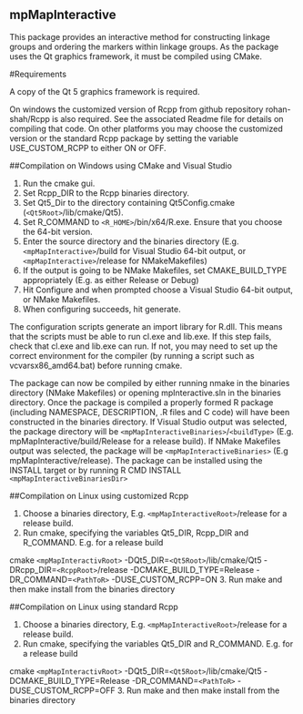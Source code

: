 ## mpMapInteractive

This package provides an interactive method for constructing linkage groups and ordering the markers within linkage groups. As the package uses the Qt graphics framework, it must be compiled using CMake.

#Requirements

A copy of the Qt 5 graphics framework is required. 
 
On windows the customized version of Rcpp from github repository rohan-shah/Rcpp is also required. See the associated Readme file for details on compiling that code. On other platforms you may choose the customized version or the standard Rcpp package by setting the variable USE_CUSTOM_RCPP to either ON or OFF. 

##Compilation on Windows using CMake and Visual Studio

1. Run the cmake gui. 
2. Set Rcpp_DIR to the Rcpp binaries directory. 
3. Set Qt5_Dir to the directory containing Qt5Config.cmake (`<Qt5Root>`/lib/cmake/Qt5). 
4. Set R_COMMAND to `<R_HOME>`/bin/x64/R.exe. Ensure that you choose the 64-bit version. 
5. Enter the source directory and the binaries directory (E.g. `<mpMapInteractive>`/build for Visual Studio 64-bit output, or `<mpMapInteractive>`/release for NMakeMakefiles)
6. If the output is going to be NMake Makefiles, set CMAKE_BUILD_TYPE appropriately (E.g. as either Release or Debug)
7. Hit Configure and when prompted choose a Visual Studio 64-bit output, or NMake Makefiles.
8. When configuring succeeds, hit generate. 

The configuration scripts generate an import library for R.dll. This means that the scripts must be able to run cl.exe and lib.exe. If this step fails, check that cl.exe and lib.exe can run. If not, you may need to set up the correct environment for the compiler (by running a script such as vcvarsx86_amd64.bat) before running cmake. 

The package can now be compiled by either running nmake in the binaries directory (NMake Makefiles) or opening mpInteractive.sln in the binaries directory. Once the package is compiled a properly formed R package (including NAMESPACE, DESCRIPTION, .R files and C code) will have been constructed in the binaries directory. If Visual Studio output was selected, the package directory will be `<mpMapInteractiveBinaries>`/`<buildType>` (E.g. mpMapInteractive/build/Release for a release build). If NMake Makefiles output was selected, the package will be `<mpMapInteractiveBinaries>` (E.g mpMapInteractive/release). The package can be installed using the INSTALL target or by running R CMD INSTALL `<mpMapInteractiveBinariesDir>`

##Compilation on Linux using customized Rcpp

1. Choose a binaries directory, E.g. `<mpMapInteractiveRoot>`/release for a release build. 
2. Run cmake, specifying the variables Qt5_DIR, Rcpp_DIR and R_COMMAND. E.g. for a release build
  
  cmake `<mpMapInteractivRoot>` -DQt5_DIR=`<Qt5Root>`/lib/cmake/Qt5 -DRcpp_DIR=`<RcppRoot>`/release -DCMAKE_BUILD_TYPE=Release -DR_COMMAND=`<PathToR>` -DUSE_CUSTOM_RCPP=ON
3. Run make and then make install from the binaries directory

##Compilation on Linux using standard Rcpp

1. Choose a binaries directory, E.g. `<mpMapInteractiveRoot>`/release for a release build. 
2. Run cmake, specifying the variables Qt5_DIR and R_COMMAND. E.g. for a release build
  
  cmake `<mpMapInteractivRoot>` -DQt5_DIR=`<Qt5Root>`/lib/cmake/Qt5 -DCMAKE_BUILD_TYPE=Release -DR_COMMAND=`<PathToR>` -DUSE_CUSTOM_RCPP=OFF
3. Run make and then make install from the binaries directory
